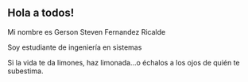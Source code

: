 ## Hola a todos! 
Mi nombre es Gerson Steven Fernandez Ricalde

Soy estudiante de ingeniería en sistemas

Si la vida te da limones, haz limonada...o échalos a los ojos de quién te subestima.
